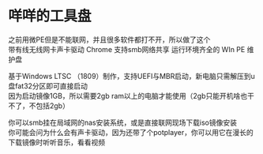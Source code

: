 # 咩咩的工具盘
之前用微PE但是不能联网，并且很多软件都打不开，所以做了这个  
带有线无线网卡声卡驱动 Chrome 支持smb网络共享 运行环境齐全的 WIn PE 维护盘  

基于Windows LTSC （1809）制作，支持UEFI与MBR启动，新电脑只需解压到u盘fat32分区即可直接启动  
因为启动镜像1GB，所以需要2gb ram以上的电脑才能使用（2gb只能开机啥也干不了，不包括2gb）  

你可以smb挂在局域网的nas安装系统，或是直接联网现场下载iso镜像安装  
你可能会问为什么会有声卡驱动，因为还带了个potplayer，你可以用它在漫长的下载镜像时听听音乐，看看视频
